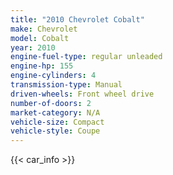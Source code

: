 ```yaml
---
title: "2010 Chevrolet Cobalt"
make: Chevrolet
model: Cobalt
year: 2010
engine-fuel-type: regular unleaded
engine-hp: 155
engine-cylinders: 4
transmission-type: Manual
driven-wheels: Front wheel drive
number-of-doors: 2
market-category: N/A
vehicle-size: Compact
vehicle-style: Coupe
---
```


{{< car_info >}}
